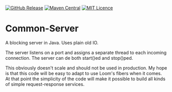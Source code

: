 
[![GitHub Release](https://img.shields.io/github/release/codemonstur/common-server.svg)](https://github.com/codemonstur/common-server/releases) 
[![Maven Central](https://maven-badges.herokuapp.com/maven-central/com.github.codemonstur/common-server/badge.svg)](http://mvnrepository.com/artifact/com.github.codemonstur/common-server)
[![MIT Licence](https://badges.frapsoft.com/os/mit/mit.svg?v=103)](https://opensource.org/licenses/mit-license.php)

# Common-Server

A blocking server in Java.
Uses plain old IO.

The server listens on a port and assigns a separate thread to each incoming connection.
The server can de both start()ed and stop()ped.

This obviously doesn't scale and should not be used in production.
My hope is that this code will be easy to adapt to use Loom's fibers when it comes.
At that point the simplicity of the code will make it possible to build all kinds of simple request-response services.
